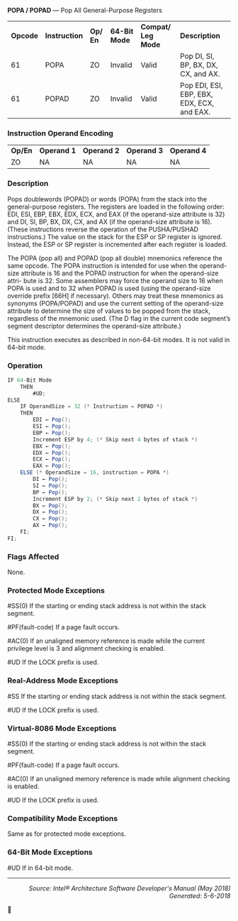 <b>POPA / POPAD</b> — Pop All General-Purpose Registers
<table>
	<tr>
		<td><b>Opcode</b></td>
		<td><b>Instruction</b></td>
		<td><b>Op/ En</b></td>
		<td><b>64-Bit Mode</b></td>
		<td><b>Compat/ Leg Mode</b></td>
		<td><b>Description</b></td>
	</tr>
	<tr>
		<td>61</td>
		<td>POPA</td>
		<td>ZO</td>
		<td>Invalid</td>
		<td>Valid</td>
		<td>Pop DI, SI, BP, BX, DX, CX, and AX.</td>
	</tr>
	<tr>
		<td>61</td>
		<td>POPAD</td>
		<td>ZO</td>
		<td>Invalid</td>
		<td>Valid</td>
		<td>Pop EDI, ESI, EBP, EBX, EDX, ECX, and EAX.</td>
	</tr>
</table>


### Instruction Operand Encoding
<table>
	<tr>
		<td><b>Op/En</b></td>
		<td><b>Operand 1</b></td>
		<td><b>Operand 2</b></td>
		<td><b>Operand 3</b></td>
		<td><b>Operand 4</b></td>
	</tr>
	<tr>
		<td>ZO</td>
		<td>NA</td>
		<td>NA</td>
		<td>NA</td>
		<td>NA</td>
	</tr>
</table>


### Description
Pops doublewords (POPAD) or words (POPA) from the stack into the general-purpose registers. The registers are
loaded in the following order: EDI, ESI, EBP, EBX, EDX, ECX, and EAX (if the operand-size attribute is 32) and DI,
SI, BP, BX, DX, CX, and AX (if the operand-size attribute is 16). (These instructions reverse the operation of the
PUSHA/PUSHAD instructions.) The value on the stack for the ESP or SP register is ignored. Instead, the ESP or SP
register is incremented after each register is loaded.

The POPA (pop all) and POPAD (pop all double) mnemonics reference the same opcode. The POPA instruction is
intended for use when the operand-size attribute is 16 and the POPAD instruction for when the operand-size attri-
bute is 32. Some assemblers may force the operand size to 16 when POPA is used and to 32 when POPAD is used
(using the operand-size override prefix [66H] if necessary). Others may treat these mnemonics as synonyms
(POPA/POPAD) and use the current setting of the operand-size attribute to determine the size of values to be
popped from the stack, regardless of the mnemonic used. (The D flag in the current code segment’s segment
descriptor determines the operand-size attribute.)

This instruction executes as described in non-64-bit modes. It is not valid in 64-bit mode.

### Operation

```java
IF 64-Bit Mode
    THEN
        #UD;
ELSE
    IF OperandSize = 32 (* Instruction = POPAD *)
    THEN
        EDI ← Pop();
        ESI ← Pop();
        EBP ← Pop();
        Increment ESP by 4; (* Skip next 4 bytes of stack *)
        EBX ← Pop();
        EDX ← Pop();
        ECX ← Pop();
        EAX ← Pop();
    ELSE (* OperandSize = 16, instruction = POPA *)
        DI ← Pop();
        SI ← Pop();
        BP ← Pop();
        Increment ESP by 2; (* Skip next 2 bytes of stack *)
        BX ← Pop();
        DX ← Pop();
        CX ← Pop();
        AX ← Pop();
    FI;
FI;
```
### Flags Affected
None.

### Protected Mode Exceptions

<p>#SS(0)
If the starting or ending stack address is not within the stack segment.
<p>#PF(fault-code)
If a page fault occurs.
<p>#AC(0)
If an unaligned memory reference is made while the current privilege level is 3 and alignment
checking is enabled.
<p>#UD
If the LOCK prefix is used.

### Real-Address Mode Exceptions

<p>#SS
If the starting or ending stack address is not within the stack segment.
<p>#UD
If the LOCK prefix is used.

### Virtual-8086 Mode Exceptions

<p>#SS(0)
If the starting or ending stack address is not within the stack segment.
<p>#PF(fault-code)
If a page fault occurs.
<p>#AC(0)
If an unaligned memory reference is made while alignment checking is enabled.
<p>#UD
If the LOCK prefix is used.

### Compatibility Mode Exceptions

Same as for protected mode exceptions.

### 64-Bit Mode Exceptions

<p>#UD
If in 64-bit mode.

 --- 
<p align="right"><i>Source: Intel® Architecture Software Developer's Manual (May 2018)<br>Generated: 5-6-2018</i></p>
